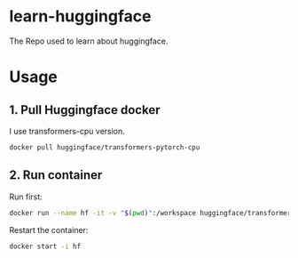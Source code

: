 # learn-huggingface

The Repo used to learn about huggingface.

# Usage

## 1. Pull Huggingface docker

I use transformers-cpu version.

```bash
docker pull huggingface/transformers-pytorch-cpu
```

## 2. Run container

Run first:

```bash
docker run --name hf -it -v "$(pwd)":/workspace huggingface/transformers-pytorch-cpu
```
Restart the container:

```bash
docker start -i hf
```
